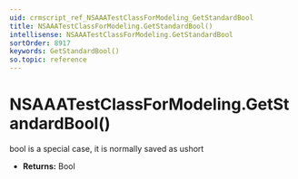 ```yaml
---
uid: crmscript_ref_NSAAATestClassForModeling_GetStandardBool
title: NSAAATestClassForModeling.GetStandardBool()
intellisense: NSAAATestClassForModeling.GetStandardBool
sortOrder: 8917
keywords: GetStandardBool()
so.topic: reference
---
```


# NSAAATestClassForModeling.GetStandardBool()

bool is a special case, it is normally saved as ushort

* **Returns:** Bool

